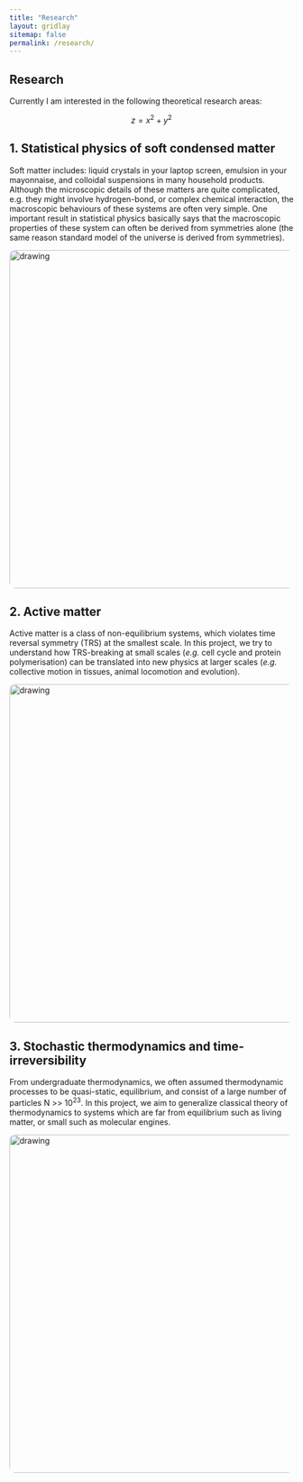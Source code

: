 ```yaml
---
title: "Research"
layout: gridlay
sitemap: false
permalink: /research/
---
```


<style>
img{
  border-radius: 10px;
}
.col-md-3 {
  margin-top:10px;
  margin-bottom:10px;
  padding:0px;
  display:block;
  overflow:hidden;
  text-align:center;
  display: table-cell;
  background: white;
  border-radius: 20px;
  height: auto;
}
iframe {
  margin:0;
  padding:0;
  width: 175px;
  display: inline;
  vertical-align: middle;
}
</style>

## Research

Currently I am interested in the following theoretical research areas:

$$ z = x^2 + y^2 $$

## 1. Statistical physics of soft condensed matter

Soft matter includes: liquid crystals in your laptop screen, emulsion in your mayonnaise, and colloidal suspensions in many household products. 
Although the microscopic details of these matters are quite complicated, e.g. they might involve hydrogen-bond, or complex chemical interaction, 
the macroscopic behaviours of these systems are often very simple. 
One important result in statistical physics basically says that the macroscopic properties of these system can often be derived from symmetries alone (the same reason standard model of the universe is derived from symmetries).

<img src="https://elsentjhung.github.io/figures/liquid-crystal.jpg" alt="drawing" width="600"/>

## 2. Active matter

Active matter is a class of non-equilibrium systems, which violates time reversal symmetry (TRS) at the smallest scale.
In this project, we try to understand how TRS-breaking at small scales (_e.g._ cell cycle and protein polymerisation) can be translated into new physics at larger scales (_e.g._ collective motion in tissues, animal locomotion and evolution).

<img src="https://elsentjhung.github.io/figures/bubble.jpg" alt="drawing" width="600"/>

## 3. Stochastic thermodynamics and time-irreversibility

From undergraduate thermodynamics, we often assumed thermodynamic  processes to be quasi-static, equilibrium, and consist of a large number of particles N >> 10<sup>23</sup>. In this project, we aim to generalize classical theory of thermodynamics to systems which are far from equilibrium such as living matter, or small such as molecular engines. 

<img src="https://elsentjhung.github.io/figures/irreversibility.jpg" alt="drawing" width="600"/>


